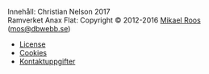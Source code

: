 Innehåll: Christian Nelson 2017  
Ramverket Anax Flat: Copyright &copy; 2012-2016 [Mikael Roos](https://mikaelroos.se) (mos@dbwebb.se)

* [License](license)
* [Cookies](cookies)
* [Kontaktuppgifter](contact)
